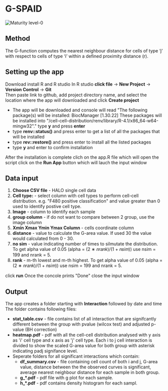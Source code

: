 # G-SPAID
![Maturity level-0](https://img.shields.io/badge/Maturity%20Level-ML--0-red) 


## Method 
The G-function computes the nearest neighbour distance for cells of type ‘j’ with respect to cells of type ‘i’ within a defined proximity distance (r). 
## Setting up the app
Download install R and R studio 
In R studio **click file** -> **New Project** -> **Version Control** -> **Git**  
Then paste link to github, add project directory name, and select the location where the app will downloaded and click **Create project**

- The app will be downloaded and console will read "The following package(s) will be installed: BiocManager [1.30.22] These packages will be installed into "/cell-cell-distribution/renv/library/R-4.1/x86_64-w64-mingw32"." type **y** and press **enter**
- type **renv::status()** and press enter to get a list of all the packages that will be installed
- type **rev::restore()** and press enter to install all the listed packages
- type **y** and enter to confirm installation 

After the installation is complete clich on the app.R file which will open the script 
click on the **Run App** button which will lauch the input window

## Data input 
1. **Choose CSV file** - HALO single cell data 
2. **Cell type:** - select column with cell types to perform cell-cell distribution. e.g. "F480 positive classification" and value greater than 0 used to identify postive cell type. 
3. **Image** - column to identify each sample
4. **group column** - if do not want to compare between 2 group, use the image column
5. **Xmin Xmax Ymin Ymax Column** - cells coordinate column
6. **distance** - value to calculate the G-area value. If used 30 the value would calculated from 0 - 30.
7. **no sim** - value indicating number of times to silmutate the distribution. To get alpha value of 0.05 (alpha = (2 ∗ 𝑛𝑟𝑎𝑛𝑘)/(1 + 𝑛𝑠𝑖𝑚)) use nsim = 199 and nrank = 5.
8. **rank** - m-th lowest and m-th highest. To get alpha value of 0.05 (alpha = (2 ∗ 𝑛𝑟𝑎𝑛𝑘)/(1 + 𝑛𝑠𝑖𝑚)) use nsim = 199 and nrank = 5. 

click **run** 
Once the concole prints "Done" close the input window

## Output
The app creates a folder starting with **Interaction** followed by date and time
The folder contains following files:
- **stat_table.csv** - file contains list of all interaction that are signifcantly different between the group with pvalue (wilcox test) and adjusted p-value (BH correction)  
- **heatmap.pdf** - pdf with all the cell-cell distribution analysed with y axis as 'i' cell type and x axis as 'j' cell type. Each i to j cell interaction is divided to show the scaled G-area value for both group with asterisk indicating padj signifance level.  
- Seperate folders for all significant interactions which contain:
  - **df_summary.csv** - file containing cell count of both i and j, G-area value, distance between the the observed curves is significant, average nearest neighbour distance for each sample in both group.
  - **g_*.pdf** - pdf file with g plot for each sample.
  - **h_*.pdf** - pdf contains density histogram for each sampl. 

